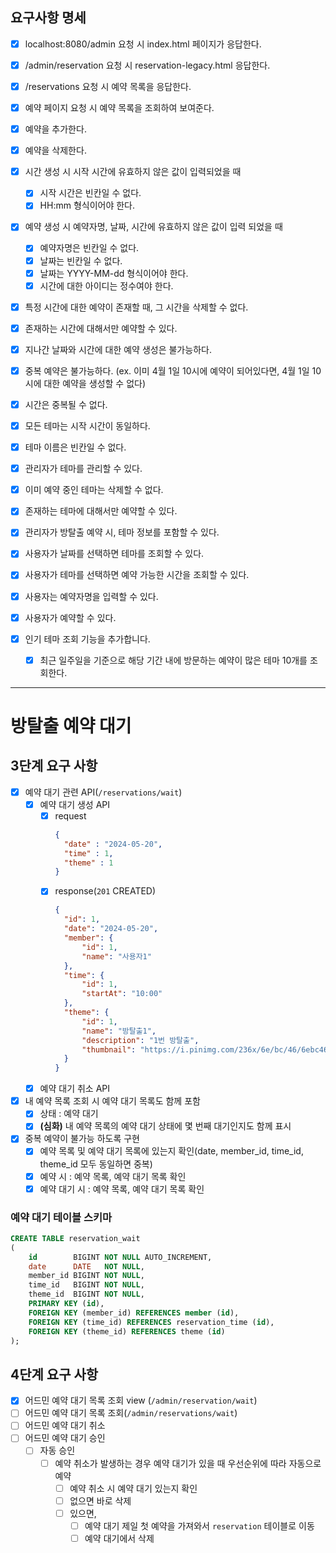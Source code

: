 ## 요구사항 명세

- [x] localhost:8080/admin 요청 시 index.html 페이지가 응답한다.
- [x] /admin/reservation 요청 시 reservation-legacy.html 응답한다.
- [x] /reservations 요청 시 예약 목록을 응답한다.
- [x] 예약 페이지 요청 시 예약 목록을 조회하여 보여준다.
- [x] 예약을 추가한다.
- [x] 예약을 삭제한다.


- [x] 시간 생성 시 시작 시간에 유효하지 않은 값이 입력되었을 때
    - [x] 시작 시간은 빈칸일 수 없다.
    - [x] HH:mm 형식이어야 한다.

- [x] 예약 생성 시 예약자명, 날짜, 시간에 유효하지 않은 값이 입력 되었을 때
    - [x] 예약자명은 빈칸일 수 없다.
    - [x] 날짜는 빈칸일 수 없다.
    - [x] 날짜는 YYYY-MM-dd 형식이어야 한다.
    - [x] 시간에 대한 아이디는 정수여야 한다.

- [x] 특정 시간에 대한 예약이 존재할 때, 그 시간을 삭제할 수 없다.
- [x] 존재하는 시간에 대해서만 예약할 수 있다.

- [x] 지나간 날짜와 시간에 대한 예약 생성은 불가능하다.
- [x] 중복 예약은 불가능하다. (ex. 이미 4월 1일 10시에 예약이 되어있다면, 4월 1일 10시에 대한 예약을 생성할 수 없다)
- [x] 시간은 중복될 수 없다.

- [x] 모든 테마는 시작 시간이 동일하다.
- [x] 테마 이름은 빈칸일 수 없다.
- [x] 관리자가 테마를 관리할 수 있다.
- [x] 이미 예약 중인 테마는 삭제할 수 없다.
- [x] 존재하는 테마에 대해서만 예약할 수 있다.
- [x] 관리자가 방탈출 예약 시, 테마 정보를 포함할 수 있다.

- [x] 사용자가 날짜를 선택하면 테마를 조회할 수 있다.
- [x] 사용자가 테마를 선택하면 예약 가능한 시간을 조회할 수 있다.
- [x] 사용자는 예약자명을 입력할 수 있다.
- [x] 사용자가 예약할 수 있다.
- [x] 인기 테마 조회 기능을 추가합니다.
    - [x] 최근 일주일을 기준으로 해당 기간 내에 방문하는 예약이 많은 테마 10개를 조회한다.

---

# 방탈출 예약 대기

## 3단계 요구 사항

- [x] 예약 대기 관련 API(`/reservations/wait`)
    - [x] 예약 대기 생성 API
        - [x] request
          ```json
          {
            "date" : "2024-05-20",
            "time" : 1,
            "theme" : 1
          }
          ```
        - [x] response(`201` CREATED)
          ```json
          {
            "id": 1,
            "date": "2024-05-20",
            "member": {
                "id": 1,
                "name": "사용자1"
            },
            "time": {
                "id": 1,
                "startAt": "10:00"
            },
            "theme": {
                "id": 1,
                "name": "방탈출1",
                "description": "1번 방탈출",
                "thumbnail": "https://i.pinimg.com/236x/6e/bc/46/6ebc461a94a49f9ea3b8bbe2204145d4.jpg"
            }
          }
          ```
    - [x] 예약 대기 취소 API
- [x] 내 예약 목록 조회 시 예약 대기 목록도 함께 포함
    - [x] 상태 : 예약 대기
    - [x] **(심화)** 내 예약 목록의 예약 대기 상태에 몇 번째 대기인지도 함께 표시
- [x] 중복 예약이 불가능 하도록 구현
    - [x] 예약 목록 및 예약 대기 목록에 있는지 확인(date, member_id, time_id, theme_id 모두 동일하면 중복)
    - [x] 예약 시 : 예약 목록, 예약 대기 목록 확인
    - [x] 예약 대기 시 : 예약 목록, 예약 대기 목록 확인

### 예약 대기 테이블 스키마

```sql
CREATE TABLE reservation_wait
(
    id        BIGINT NOT NULL AUTO_INCREMENT,
    date      DATE   NOT NULL,
    member_id BIGINT NOT NULL,
    time_id   BIGINT NOT NULL,
    theme_id  BIGINT NOT NULL,
    PRIMARY KEY (id),
    FOREIGN KEY (member_id) REFERENCES member (id),
    FOREIGN KEY (time_id) REFERENCES reservation_time (id),
    FOREIGN KEY (theme_id) REFERENCES theme (id)
);
```

## 4단계 요구 사항

- [x] 어드민 예약 대기 목록 조회 view (`/admin/reservation/wait`)
- [ ] 어드민 예약 대기 목록 조회(`/admin/reservations/wait`)
- [ ] 어드민 예약 대기 취소
- [ ] 어드민 예약 대기 승인
    - [ ] 자동 승인
        - [ ] 예약 취소가 발생하는 경우 예약 대기가 있을 때 우선순위에 따라 자동으로 예약
            - [ ] 예약 취소 시 예약 대기 있는지 확인
            - [ ] 없으면 바로 삭제
            - [ ] 있으면,
                - [ ] 예약 대기 제일 첫 예약을 가져와서 `reservation` 테이블로 이동
                - [ ] 예약 대기에서 삭제
